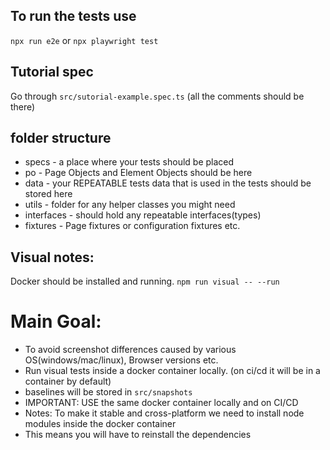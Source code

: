 ## To run the tests use 
`npx run e2e` or `npx playwright test`

## Tutorial spec 

Go through `src/sutorial-example.spec.ts` (all the comments should be there)


## folder structure
- specs - a place where your tests should be placed
- po - Page Objects and Element Objects should be here
- data - your REPEATABLE tests data that is used in the tests should be stored here
- utils - folder for any helper classes you might need
- interfaces - should hold any repeatable interfaces(types)
- fixtures - Page fixtures or configuration fixtures etc.

## Visual notes:
Docker should be installed and running.
`npm run visual -- --run`

# Main Goal:
- To avoid screenshot differences caused by various OS(windows/mac/linux), Browser versions etc.
- Run visual tests inside a docker container locally. (on ci/cd it will be in a container by default) 
- baselines will be stored in `src/snapshots`
- IMPORTANT: USE the same docker container locally and on CI/CD
- Notes: To make it stable and cross-platform we need to install node modules inside the docker container
- This means you will have to reinstall the dependencies